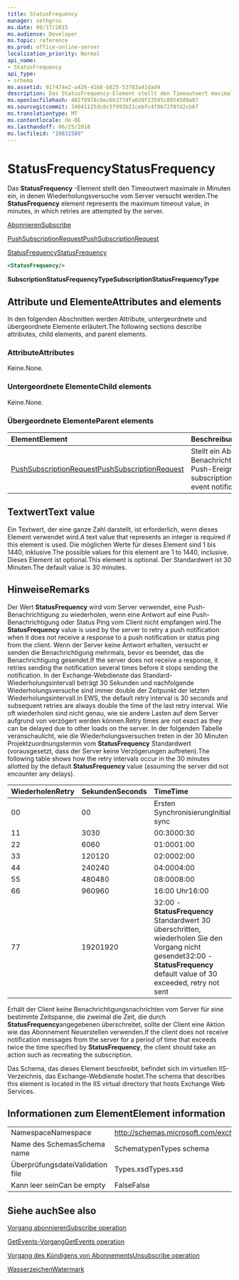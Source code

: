 ```yaml
---
title: StatusFrequency
manager: sethgros
ms.date: 09/17/2015
ms.audience: Developer
ms.topic: reference
ms.prod: office-online-server
localization_priority: Normal
api_name:
- StatusFrequency
api_type:
- schema
ms.assetid: 917474e2-a426-4166-b825-53783a41dad4
description: Das StatusFrequency-Element stellt den Timeoutwert maximale in Minuten ein, in denen Wiederholungsversuche vom Server versucht werden.
ms.openlocfilehash: 402f8978c0ec6b377dfa020f23595c8954509a07
ms.sourcegitcommit: 34041125dc8c5f993b21cebfc4f8b72f0fd2cb6f
ms.translationtype: MT
ms.contentlocale: de-DE
ms.lasthandoff: 06/25/2018
ms.locfileid: "19831589"
---
```

# <a name="statusfrequency"></a><span data-ttu-id="ca723-103">StatusFrequency</span><span class="sxs-lookup"><span data-stu-id="ca723-103">StatusFrequency</span></span>

<span data-ttu-id="ca723-104">Das **StatusFrequency** -Element stellt den Timeoutwert maximale in Minuten ein, in denen Wiederholungsversuche vom Server versucht werden.</span><span class="sxs-lookup"><span data-stu-id="ca723-104">The **StatusFrequency** element represents the maximum timeout value, in minutes, in which retries are attempted by the server.</span></span> 
  
[<span data-ttu-id="ca723-105">Abonnieren</span><span class="sxs-lookup"><span data-stu-id="ca723-105">Subscribe</span></span>](subscribe.md)
  
[<span data-ttu-id="ca723-106">PushSubscriptionRequest</span><span class="sxs-lookup"><span data-stu-id="ca723-106">PushSubscriptionRequest</span></span>](pushsubscriptionrequest.md)
  
[<span data-ttu-id="ca723-107">StatusFrequency</span><span class="sxs-lookup"><span data-stu-id="ca723-107">StatusFrequency</span></span>](statusfrequency.md)
  
```XML
<StatusFrequency/>
```

 <span data-ttu-id="ca723-108">**SubscriptionStatusFrequencyType**</span><span class="sxs-lookup"><span data-stu-id="ca723-108">**SubscriptionStatusFrequencyType**</span></span>
## <a name="attributes-and-elements"></a><span data-ttu-id="ca723-109">Attribute und Elemente</span><span class="sxs-lookup"><span data-stu-id="ca723-109">Attributes and elements</span></span>

<span data-ttu-id="ca723-110">In den folgenden Abschnitten werden Attribute, untergeordnete und übergeordnete Elemente erläutert.</span><span class="sxs-lookup"><span data-stu-id="ca723-110">The following sections describe attributes, child elements, and parent elements.</span></span>
  
### <a name="attributes"></a><span data-ttu-id="ca723-111">Attribute</span><span class="sxs-lookup"><span data-stu-id="ca723-111">Attributes</span></span>

<span data-ttu-id="ca723-112">Keine.</span><span class="sxs-lookup"><span data-stu-id="ca723-112">None.</span></span>
  
### <a name="child-elements"></a><span data-ttu-id="ca723-113">Untergeordnete Elemente</span><span class="sxs-lookup"><span data-stu-id="ca723-113">Child elements</span></span>

<span data-ttu-id="ca723-114">Keine.</span><span class="sxs-lookup"><span data-stu-id="ca723-114">None.</span></span>
  
### <a name="parent-elements"></a><span data-ttu-id="ca723-115">Übergeordnete Elemente</span><span class="sxs-lookup"><span data-stu-id="ca723-115">Parent elements</span></span>

|<span data-ttu-id="ca723-116">**Element**</span><span class="sxs-lookup"><span data-stu-id="ca723-116">**Element**</span></span>|<span data-ttu-id="ca723-117">**Beschreibung**</span><span class="sxs-lookup"><span data-stu-id="ca723-117">**Description**</span></span>|
|:-----|:-----|
|[<span data-ttu-id="ca723-118">PushSubscriptionRequest</span><span class="sxs-lookup"><span data-stu-id="ca723-118">PushSubscriptionRequest</span></span>](pushsubscriptionrequest.md) <br/> |<span data-ttu-id="ca723-119">Stellt ein Abonnement für ein Benachrichtigungsabonnement Push-Ereignis.</span><span class="sxs-lookup"><span data-stu-id="ca723-119">Represents a subscription to a push-based event notification subscription.</span></span>  <br/> |
   
## <a name="text-value"></a><span data-ttu-id="ca723-120">Textwert</span><span class="sxs-lookup"><span data-stu-id="ca723-120">Text value</span></span>

<span data-ttu-id="ca723-121">Ein Textwert, der eine ganze Zahl darstellt, ist erforderlich, wenn dieses Element verwendet wird.</span><span class="sxs-lookup"><span data-stu-id="ca723-121">A text value that represents an integer is required if this element is used.</span></span> <span data-ttu-id="ca723-122">Die möglichen Werte für dieses Element sind 1 bis 1440, inklusive.</span><span class="sxs-lookup"><span data-stu-id="ca723-122">The possible values for this element are 1 to 1440, inclusive.</span></span> <span data-ttu-id="ca723-123">Dieses Element ist optional.</span><span class="sxs-lookup"><span data-stu-id="ca723-123">This element is optional.</span></span> <span data-ttu-id="ca723-124">Der Standardwert ist 30 Minuten.</span><span class="sxs-lookup"><span data-stu-id="ca723-124">The default value is 30 minutes.</span></span>
  
## <a name="remarks"></a><span data-ttu-id="ca723-125">Hinweise</span><span class="sxs-lookup"><span data-stu-id="ca723-125">Remarks</span></span>

<span data-ttu-id="ca723-126">Der Wert **StatusFrequency** wird vom Server verwendet, eine Push-Benachrichtigung zu wiederholen, wenn eine Antwort auf eine Push-Benachrichtigung oder Status Ping vom Client nicht empfangen wird.</span><span class="sxs-lookup"><span data-stu-id="ca723-126">The **StatusFrequency** value is used by the server to retry a push notification when it does not receive a response to a push notification or status ping from the client.</span></span> <span data-ttu-id="ca723-127">Wenn der Server keine Antwort erhalten, versucht er senden die Benachrichtigung mehrmals, bevor es beendet, das die Benachrichtigung gesendet.</span><span class="sxs-lookup"><span data-stu-id="ca723-127">If the server does not receive a response, it retries sending the notification several times before it stops sending the notification.</span></span> <span data-ttu-id="ca723-128">In der Exchange-Webdienste das Standard-Wiederholungsintervall beträgt 30 Sekunden und nachfolgende Wiederholungsversuche sind immer double der Zeitpunkt der letzten Wiederholungsintervall.</span><span class="sxs-lookup"><span data-stu-id="ca723-128">In EWS, the default retry interval is 30 seconds and subsequent retries are always double the time of the last retry interval.</span></span> <span data-ttu-id="ca723-129">Wie oft wiederholen sind nicht genau, wie sie andere Lasten auf dem Server aufgrund von verzögert werden können.</span><span class="sxs-lookup"><span data-stu-id="ca723-129">Retry times are not exact as they can be delayed due to other loads on the server.</span></span> <span data-ttu-id="ca723-130">In der folgenden Tabelle veranschaulicht, wie die Wiederholungsversuchen treten in der 30 Minuten Projektzuordnungstermin vom **StatusFrequency** Standardwert (vorausgesetzt, dass der Server keine Verzögerungen auftreten).</span><span class="sxs-lookup"><span data-stu-id="ca723-130">The following table shows how the retry intervals occur in the 30 minutes allotted by the default **StatusFrequency** value (assuming the server did not encounter any delays).</span></span> 
  
|<span data-ttu-id="ca723-131">**Wiederholen**</span><span class="sxs-lookup"><span data-stu-id="ca723-131">**Retry**</span></span>|<span data-ttu-id="ca723-132">**Sekunden**</span><span class="sxs-lookup"><span data-stu-id="ca723-132">**Seconds**</span></span>|<span data-ttu-id="ca723-133">**Time**</span><span class="sxs-lookup"><span data-stu-id="ca723-133">**Time**</span></span>|
|:-----|:-----|:-----|
|<span data-ttu-id="ca723-134">0</span><span class="sxs-lookup"><span data-stu-id="ca723-134">0</span></span>  <br/> |<span data-ttu-id="ca723-135">0</span><span class="sxs-lookup"><span data-stu-id="ca723-135">0</span></span>  <br/> |<span data-ttu-id="ca723-136">Ersten Synchronisierung</span><span class="sxs-lookup"><span data-stu-id="ca723-136">Initial sync</span></span>  <br/> |
|<span data-ttu-id="ca723-137">1</span><span class="sxs-lookup"><span data-stu-id="ca723-137">1</span></span>  <br/> |<span data-ttu-id="ca723-138">30</span><span class="sxs-lookup"><span data-stu-id="ca723-138">30</span></span>  <br/> |<span data-ttu-id="ca723-139">00:30</span><span class="sxs-lookup"><span data-stu-id="ca723-139">00:30</span></span>  <br/> |
|<span data-ttu-id="ca723-140">2</span><span class="sxs-lookup"><span data-stu-id="ca723-140">2</span></span>  <br/> |<span data-ttu-id="ca723-141">60</span><span class="sxs-lookup"><span data-stu-id="ca723-141">60</span></span>  <br/> |<span data-ttu-id="ca723-142">01:00</span><span class="sxs-lookup"><span data-stu-id="ca723-142">01:00</span></span>  <br/> |
|<span data-ttu-id="ca723-143">3</span><span class="sxs-lookup"><span data-stu-id="ca723-143">3</span></span>  <br/> |<span data-ttu-id="ca723-144">120</span><span class="sxs-lookup"><span data-stu-id="ca723-144">120</span></span>  <br/> |<span data-ttu-id="ca723-145">02:00</span><span class="sxs-lookup"><span data-stu-id="ca723-145">02:00</span></span>  <br/> |
|<span data-ttu-id="ca723-146">4</span><span class="sxs-lookup"><span data-stu-id="ca723-146">4</span></span>  <br/> |<span data-ttu-id="ca723-147">240</span><span class="sxs-lookup"><span data-stu-id="ca723-147">240</span></span>  <br/> |<span data-ttu-id="ca723-148">04:00</span><span class="sxs-lookup"><span data-stu-id="ca723-148">04:00</span></span>  <br/> |
|<span data-ttu-id="ca723-149">5</span><span class="sxs-lookup"><span data-stu-id="ca723-149">5</span></span>  <br/> |<span data-ttu-id="ca723-150">480</span><span class="sxs-lookup"><span data-stu-id="ca723-150">480</span></span>  <br/> |<span data-ttu-id="ca723-151">08:00</span><span class="sxs-lookup"><span data-stu-id="ca723-151">08:00</span></span>  <br/> |
|<span data-ttu-id="ca723-152">6</span><span class="sxs-lookup"><span data-stu-id="ca723-152">6</span></span>  <br/> |<span data-ttu-id="ca723-153">960</span><span class="sxs-lookup"><span data-stu-id="ca723-153">960</span></span>  <br/> |<span data-ttu-id="ca723-154">16:00 Uhr</span><span class="sxs-lookup"><span data-stu-id="ca723-154">16:00</span></span>  <br/> |
|<span data-ttu-id="ca723-155">7</span><span class="sxs-lookup"><span data-stu-id="ca723-155">7</span></span>  <br/> |<span data-ttu-id="ca723-156">1920</span><span class="sxs-lookup"><span data-stu-id="ca723-156">1920</span></span>  <br/> |<span data-ttu-id="ca723-157">32:00 - **StatusFrequency** Standardwert 30 überschritten, wiederholen Sie den Vorgang nicht gesendet</span><span class="sxs-lookup"><span data-stu-id="ca723-157">32:00 - **StatusFrequency** default value of 30 exceeded, retry not sent</span></span>  <br/> |
   
<span data-ttu-id="ca723-158">Erhält der Client keine Benachrichtigungsnachrichten vom Server für eine bestimmte Zeitspanne, die zweimal die Zeit, die durch **StatusFrequency**angegebenen überschreitet, sollte der Client eine Aktion wie das Abonnement Neuerstellen verwenden.</span><span class="sxs-lookup"><span data-stu-id="ca723-158">If the client does not receive notification messages from the server for a period of time that exceeds twice the time specified by **StatusFrequency**, the client should take an action such as recreating the subscription.</span></span> 
  
<span data-ttu-id="ca723-159">Das Schema, das dieses Element beschreibt, befindet sich im virtuellen IIS-Verzeichnis, das Exchange-Webdienste hostet.</span><span class="sxs-lookup"><span data-stu-id="ca723-159">The schema that describes this element is located in the IIS virtual directory that hosts Exchange Web Services.</span></span>
  
## <a name="element-information"></a><span data-ttu-id="ca723-160">Informationen zum Element</span><span class="sxs-lookup"><span data-stu-id="ca723-160">Element information</span></span>

|||
|:-----|:-----|
|<span data-ttu-id="ca723-161">Namespace</span><span class="sxs-lookup"><span data-stu-id="ca723-161">Namespace</span></span>  <br/> |http://schemas.microsoft.com/exchange/services/2006/types  <br/> |
|<span data-ttu-id="ca723-162">Name des Schemas</span><span class="sxs-lookup"><span data-stu-id="ca723-162">Schema name</span></span>  <br/> |<span data-ttu-id="ca723-163">Schematypen</span><span class="sxs-lookup"><span data-stu-id="ca723-163">Types schema</span></span>  <br/> |
|<span data-ttu-id="ca723-164">Überprüfungsdatei</span><span class="sxs-lookup"><span data-stu-id="ca723-164">Validation file</span></span>  <br/> |<span data-ttu-id="ca723-165">Types.xsd</span><span class="sxs-lookup"><span data-stu-id="ca723-165">Types.xsd</span></span>  <br/> |
|<span data-ttu-id="ca723-166">Kann leer sein</span><span class="sxs-lookup"><span data-stu-id="ca723-166">Can be empty</span></span>  <br/> |<span data-ttu-id="ca723-167">False</span><span class="sxs-lookup"><span data-stu-id="ca723-167">False</span></span>  <br/> |
   
## <a name="see-also"></a><span data-ttu-id="ca723-168">Siehe auch</span><span class="sxs-lookup"><span data-stu-id="ca723-168">See also</span></span>



[<span data-ttu-id="ca723-169">Vorgang abonnieren</span><span class="sxs-lookup"><span data-stu-id="ca723-169">Subscribe operation</span></span>](subscribe-operation.md)
  
[<span data-ttu-id="ca723-170">GetEvents-Vorgang</span><span class="sxs-lookup"><span data-stu-id="ca723-170">GetEvents operation</span></span>](getevents-operation.md)
  
[<span data-ttu-id="ca723-171">Vorgang des Kündigens von Abonnements</span><span class="sxs-lookup"><span data-stu-id="ca723-171">Unsubscribe operation</span></span>](unsubscribe-operation.md)
  
[<span data-ttu-id="ca723-172">Wasserzeichen</span><span class="sxs-lookup"><span data-stu-id="ca723-172">Watermark</span></span>](watermark.md)

